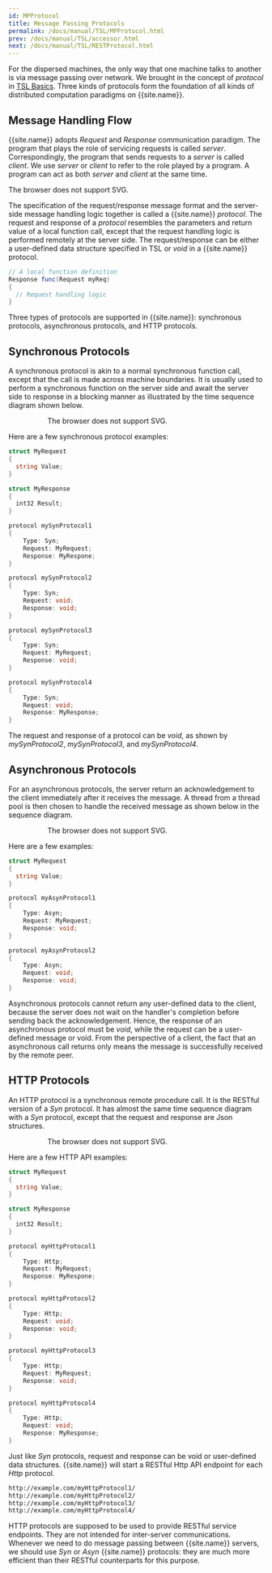 ```yaml
---
id: MPProtocol
title: Message Passing Protocols
permalink: /docs/manual/TSL/MPProtocol.html
prev: /docs/manual/TSL/accessor.html
next: /docs/manual/TSL/RESTProtocol.html
---
```


For the dispersed machines, the only way that one machine talks to
another is via message passing over network.  We brought in the
concept of _protocol_ in [TSL
Basics](/docs/manual/TSL/tsl-basics.html). Three kinds of protocols
form the foundation of all kinds of distributed computation paradigms
on {{site.name}}.

## Message Handling Flow

{{site.name}} adopts _Request_ and _Response_ communication
paradigm. The program that plays the role of servicing requests is
called *server*. Correspondingly, the program that sends requests to a
_server_ is called *client*. We use _server_ or _client_ to refer to
the role played by a program. A program can act as both _server_ and
_client_ at the same time.

<object type="image/svg+xml" style="width:45em; display:block;
margin-left:auto;margin-right:auto;"
data="/img/svg/MessageHandling.svg">The browser does not
support SVG.</object>

The specification of the request/response message format and the
server-side message handling logic together is called a {{site.name}}
_protocol_. The request and response of a _protocol_ resembles the
parameters and return value of a local function call, except that the
request handling logic is performed remotely at the server side.  The
request/response can be either a user-defined data structure specified
in TSL or _void_ in a {{site.name}} protocol.

```C#
// A local function definition
Response func(Request myReq)
{
  // Request handling logic
}
```

Three types of protocols are supported in {{site.name}}: synchronous
protocols, asynchronous protocols, and HTTP protocols.

## Synchronous Protocols

A synchronous protocol is akin to a normal synchronous function call,
except that the call is made across machine boundaries. It is usually
used to perform a synchronous function on the server side and await
the server side to response in a blocking manner as illustrated by the
time sequence diagram shown below.

<object type="image/svg+xml" style="width:25em; display:block;
margin-left:auto;margin-right:auto;"
data="/img/svg/SyncMessage.svg">The browser does not
support SVG.</object>

Here are a few synchronous protocol examples:

```C#
struct MyRequest
{
  string Value;
}

struct MyResponse
{
  int32 Result;
}

protocol mySynProtocol1
{
    Type: Syn;
    Request: MyRequest;
    Response: MyRespone;
}

protocol mySynProtocol2
{
    Type: Syn;
    Request: void;
    Response: void;
}

protocol mySynProtocol3
{
    Type: Syn;
    Request: MyRequest;
    Response: void;
}

protocol mySynProtocol4
{
    Type: Syn;
    Request: void;
    Response: MyResponse;
}
```

The request and response of a protocol can be _void_, as shown by
_mySynProtocol2_, _mySynProtocol3_, and _mySynProtocol4_.

## Asynchronous Protocols

For an asynchronous protocols, the server return an acknowledgement to
the client immediately after it receives the message. A thread from a
thread pool is then chosen to handle the received message as shown
below in the sequence diagram.

<object type="image/svg+xml" style="width:25em; display:block;
margin-left:auto;margin-right:auto;"
data="/img/svg/AsyncMessage.svg">The browser does not
support SVG.</object>

Here are a few examples:

```C#
struct MyRequest
{
  string Value;
}

protocol myAsynProtocol1
{
    Type: Asyn;
    Request: MyRequest;
    Response: void;
}

protocol myAsynProtocol2
{
    Type: Asyn;
    Request: void;
    Response: void;
}
```

Asynchronous protocols cannot return any user-defined data to the
client, because the server does not wait on the handler's completion
before sending back the acknowledgement.  Hence, the response of an
asynchronous protocol must be _void_, while the request can be a
user-defined message or void.  From the perspective of a client, the
fact that an asynchronous call returns only means the message is
successfully received by the remote peer.

## HTTP Protocols

An HTTP protocol is a synchronous remote procedure call. It is the
RESTful version of a _Syn_ protocol. It has almost the same time
sequence diagram with a _Syn_ protocol, except that the request and
response are Json structures.

<object type="image/svg+xml" style="width:25em; display:block;
margin-left:auto;margin-right:auto;"
data="/img/svg/HttpMessage.svg">The browser does not
support SVG.</object>

Here are a few HTTP API examples:

```C#
struct MyRequest
{
  string Value;
}

struct MyResponse
{
  int32 Result;
}

protocol myHttpProtocol1
{
    Type: Http;
    Request: MyRequest;
    Response: MyRespone;
}

protocol myHttpProtocol2
{
    Type: Http;
    Request: void;
    Response: void;
}

protocol myHttpProtocol3
{
    Type: Http;
    Request: MyRequest;
    Response: void;
}

protocol myHttpProtocol4
{
    Type: Http;
    Request: void;
    Response: MyResponse;
}
```

Just like _Syn_ protocols, request and response can be void or
user-defined data structures. {{site.name}} will start a RESTful Http
API endpoint for each _Http_ protocol.

```lisp
http://example.com/myHttpProtocol1/
http://example.com/myHttpProtocol2/
http://example.com/myHttpProtocol3/
http://example.com/myHttpProtocol4/
```

HTTP protocols are supposed to be used to provide RESTful service
endpoints. They are not intended for inter-server
communications. Whenever we need to do message passing between
{{site.name}} servers, we should use _Syn_ or _Asyn_ {{site.name}}
protocols: they are much more efficient than their RESTful
counterparts for this purpose.
